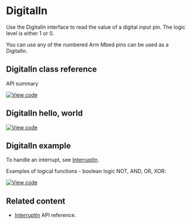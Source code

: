# DigitalIn

Use the DigitalIn interface to read the value of a digital input pin. The logic level is either 1 or 0.

You can use any of the numbered Arm Mbed pins can be used as a DigitalIn.

## DigitalIn class reference

API summary

[![View code](https://www.mbed.com/embed/?type=library)](http://os.mbed.com/docs/v5.9/mbed-os-api-doxy/classmbed_1_1_digital_in.html)

## DigitalIn hello, world

[![View code](https://www.mbed.com/embed/?url=https://os.mbed.com/teams/mbed_example/code/DigitalIn_HelloWorld/)](https://os.mbed.com/teams/mbed_example/code/DigitalIn_HelloWorld/file/954ac88dda04/main.cpp)

## DigitalIn example

To handle an interrupt, see [InterruptIn](interruptin.html).

Examples of logical functions - boolean logic NOT, AND, OR, XOR:

[![View code](https://www.mbed.com/embed/?url=https://os.mbed.com/teams/mbed_example/code/DigitalIn_ex_1/)](https://os.mbed.com/teams/mbed_example/code/DigitalIn_ex_1/file/10c4d3aa026e/main.cpp)

## Related content

- [InterruptIn](interruptin.html) API reference.
